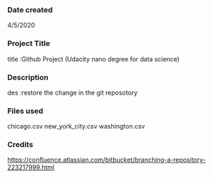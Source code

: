 ### Date created
4/5/2020

### Project Title 
title :Github Project (Udacity nano degree for data science)

### Description
des :restore the change in the git reposotory 

### Files used
chicago.csv
new_york_city.csv
washington.csv

### Credits
https://confluence.atlassian.com/bitbucket/branching-a-repository-223217999.html
